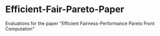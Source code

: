 # Efficient-Fair-Pareto-Paper
Evaluations for the paper "Efficient Fairness-Performance Pareto Front Computation"
